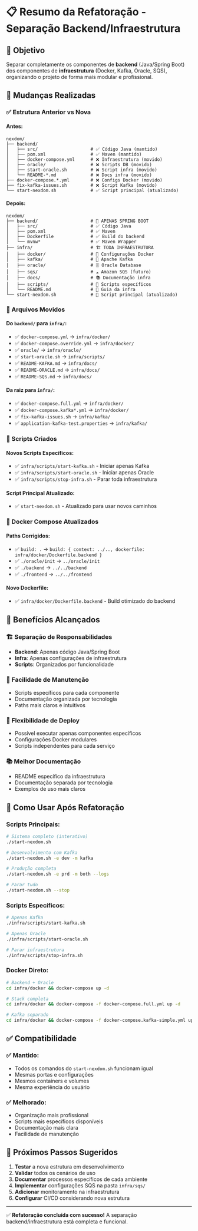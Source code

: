 # 📋 Resumo da Refatoração - Separação Backend/Infraestrutura

## 🎯 Objetivo

Separar completamente os componentes de **backend** (Java/Spring Boot) dos componentes de **infraestrutura** (Docker, Kafka, Oracle, SQS), organizando o projeto de forma mais modular e profissional.

## 🔄 Mudanças Realizadas

### ✅ Estrutura Anterior vs Nova

#### Antes:
```
nexdom/
├── backend/
│   ├── src/                    # ✅ Código Java (mantido)
│   ├── pom.xml                 # ✅ Maven (mantido)
│   ├── docker-compose.yml      # ❌ Infraestrutura (movido)
│   ├── oracle/                 # ❌ Scripts DB (movido)
│   ├── start-oracle.sh         # ❌ Script infra (movido)
│   └── README-*.md             # ❌ Docs infra (movido)
├── docker-compose.*.yml        # ❌ Configs Docker (movido)
├── fix-kafka-issues.sh         # ❌ Script Kafka (movido)
└── start-nexdom.sh             # ✅ Script principal (atualizado)
```

#### Depois:
```
nexdom/
├── backend/                    # 🎯 APENAS SPRING BOOT
│   ├── src/                    # ✅ Código Java
│   ├── pom.xml                 # ✅ Maven
│   ├── Dockerfile              # ✅ Build do backend
│   └── mvnw*                   # ✅ Maven Wrapper
├── infra/                      # 🏗️ TODA INFRAESTRUTURA
│   ├── docker/                 # 🐳 Configurações Docker
│   ├── kafka/                  # 📨 Apache Kafka
│   ├── oracle/                 # 🗄️ Oracle Database
│   ├── sqs/                    # ☁️ Amazon SQS (futuro)
│   ├── docs/                   # 📚 Documentação infra
│   ├── scripts/                # 🔧 Scripts específicos
│   └── README.md               # 📖 Guia da infra
└── start-nexdom.sh             # 🚀 Script principal (atualizado)
```

### 📁 Arquivos Movidos

#### Do `backend/` para `infra/`:
- ✅ `docker-compose.yml` → `infra/docker/`
- ✅ `docker-compose.override.yml` → `infra/docker/`
- ✅ `oracle/` → `infra/oracle/`
- ✅ `start-oracle.sh` → `infra/scripts/`
- ✅ `README-KAFKA.md` → `infra/docs/`
- ✅ `README-ORACLE.md` → `infra/docs/`
- ✅ `README-SQS.md` → `infra/docs/`

#### Da raiz para `infra/`:
- ✅ `docker-compose.full.yml` → `infra/docker/`
- ✅ `docker-compose.kafka*.yml` → `infra/docker/`
- ✅ `fix-kafka-issues.sh` → `infra/kafka/`
- ✅ `application-kafka-test.properties` → `infra/kafka/`

### 🔧 Scripts Criados

#### Novos Scripts Específicos:
- ✅ `infra/scripts/start-kafka.sh` - Iniciar apenas Kafka
- ✅ `infra/scripts/start-oracle.sh` - Iniciar apenas Oracle  
- ✅ `infra/scripts/stop-infra.sh` - Parar toda infraestrutura

#### Script Principal Atualizado:
- ✅ `start-nexdom.sh` - Atualizado para usar novos caminhos

### 🐳 Docker Compose Atualizados

#### Paths Corrigidos:
- ✅ `build: .` → `build: { context: ../.., dockerfile: infra/docker/Dockerfile.backend }`
- ✅ `./oracle/init` → `../oracle/init`
- ✅ `./backend` → `../../backend`
- ✅ `./frontend` → `../../frontend`

#### Novo Dockerfile:
- ✅ `infra/docker/Dockerfile.backend` - Build otimizado do backend

## 🎯 Benefícios Alcançados

### 🏗️ Separação de Responsabilidades
- **Backend**: Apenas código Java/Spring Boot
- **Infra**: Apenas configurações de infraestrutura
- **Scripts**: Organizados por funcionalidade

### 🔧 Facilidade de Manutenção
- Scripts específicos para cada componente
- Documentação organizada por tecnologia
- Paths mais claros e intuitivos

### 🚀 Flexibilidade de Deploy
- Possível executar apenas componentes específicos
- Configurações Docker modulares
- Scripts independentes para cada serviço

### 📚 Melhor Documentação
- README específico da infraestrutura
- Documentação separada por tecnologia
- Exemplos de uso mais claros

## 🔄 Como Usar Após Refatoração

### Scripts Principais:
```bash
# Sistema completo (interativo)
./start-nexdom.sh

# Desenvolvimento com Kafka
./start-nexdom.sh -e dev -m kafka

# Produção completa
./start-nexdom.sh -e prd -m both --logs

# Parar tudo
./start-nexdom.sh --stop
```

### Scripts Específicos:
```bash
# Apenas Kafka
./infra/scripts/start-kafka.sh

# Apenas Oracle
./infra/scripts/start-oracle.sh

# Parar infraestrutura
./infra/scripts/stop-infra.sh
```

### Docker Direto:
```bash
# Backend + Oracle
cd infra/docker && docker-compose up -d

# Stack completa
cd infra/docker && docker-compose -f docker-compose.full.yml up -d

# Kafka separado
cd infra/docker && docker-compose -f docker-compose.kafka-simple.yml up -d
```

## ✅ Compatibilidade

### ✅ Mantido:
- Todos os comandos do `start-nexdom.sh` funcionam igual
- Mesmas portas e configurações
- Mesmos containers e volumes
- Mesma experiência do usuário

### ✅ Melhorado:
- Organização mais profissional
- Scripts mais específicos disponíveis
- Documentação mais clara
- Facilidade de manutenção

## 🎯 Próximos Passos Sugeridos

1. **Testar** a nova estrutura em desenvolvimento
2. **Validar** todos os cenários de uso
3. **Documentar** processos específicos de cada ambiente
4. **Implementar** configurações SQS na pasta `infra/sqs/`
5. **Adicionar** monitoramento na infraestrutura
6. **Configurar** CI/CD considerando nova estrutura

---

✅ **Refatoração concluída com sucesso!** A separação backend/infraestrutura está completa e funcional. 